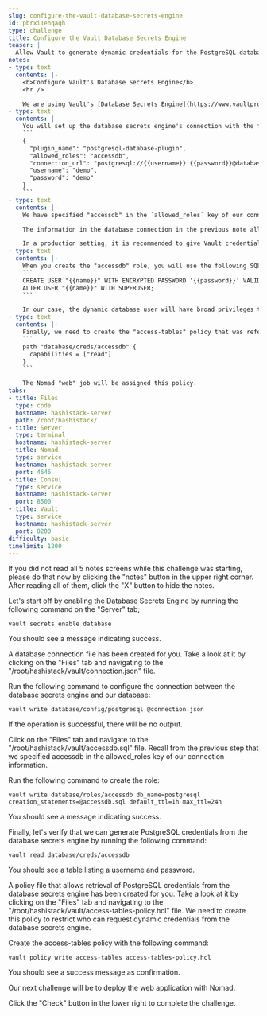 ```yaml
---
slug: configure-the-vault-database-secrets-engine
id: pbrxi1ehqaqh
type: challenge
title: Configure the Vault Database Secrets Engine
teaser: |
  Allow Vault to generate dynamic credentials for the PostgreSQL database.
notes:
- type: text
  contents: |-
    <b>Configure Vault's Database Secrets Engine</b>
    <hr />

    We are using Vault's [Database Secrets Engine](https://www.vaultproject.io/docs/secrets/databases) in this challenge so that we can generate dynamic credentials for our PostgreSQL database. We'll start by enabling the database secrets engine for Vault.
- type: text
  contents: |-
    You will set up the database secrets engine's connection with the following data:
    ```
    {
      "plugin_name": "postgresql-database-plugin",
      "allowed_roles": "accessdb",
      "connection_url": "postgresql://{{username}}:{{password}}@database.service.consul:5432/postgres?sslmode=disable",
      "username": "demo",
      "password": "demo"
    }
    ```
- type: text
  contents: |-
    We have specified "accessdb" in the `allowed_roles` key of our connection information. We will create the "accessdb" role for the database secrets engine soon.

    The information in the database connection in the previous note allows Vault to connect to our database and create users with specific privileges.

    In a production setting, it is recommended to give Vault credentials with enough privileges to generate database credentials dynamically and to manage their lifecycle.
- type: text
  contents: |-
    When you create the "accessdb" role, you will use the following SQL in the "creation_statements" parameter:
    ```
    CREATE USER "{{name}}" WITH ENCRYPTED PASSWORD '{{password}}' VALID UNTIL '{{expiration}}';
    ALTER USER "{{name}}" WITH SUPERUSER;
    ```

    In our case, the dynamic database user will have broad privileges that include the ability to read from the tables that our application will need to access.
- type: text
  contents: |-
    Finally, we need to create the "access-tables" policy that was referenced in the "allowed_policies" key of the token role we created earlier. Tokens given this policy will be able to read dynamic database credentials from the "database/creds/accessdb" path in Vault.
    ```
    path "database/creds/accessdb" {
      capabilities = ["read"]
    }
    ```

    The Nomad "web" job will be assigned this policy.
tabs:
- title: Files
  type: code
  hostname: hashistack-server
  path: /root/hashistack/
- title: Server
  type: terminal
  hostname: hashistack-server
- title: Nomad
  type: service
  hostname: hashistack-server
  port: 4646
- title: Consul
  type: service
  hostname: hashistack-server
  port: 8500
- title: Vault
  type: service
  hostname: hashistack-server
  port: 8200
difficulty: basic
timelimit: 1200
---
```

If you did not read all 5 notes screens while this challenge was starting, please do that now by clicking the "notes" button in the upper right corner. After reading all of them, click the "X" button to hide the notes.

Let's start off by enabling the Database Secrets Engine by running the following command on the "Server" tab;
```
vault secrets enable database
```
You should see a message indicating success.

A database connection file has been created for you. Take a look at it by clicking on the "Files" tab and navigating to the "/root/hashistack/vault/connection.json" file.

Run the following command to configure the connection between the database secrets engine and our database:
```
vault write database/config/postgresql @connection.json
```
If the operation is successful, there will be no output.

Click on the "Files" tab and navigate to the "/root/hashistack/vault/accessdb.sql" file. Recall from the previous step that we specified accessdb in the allowed_roles key of our connection information.

Run the following command to create the role:
```
vault write database/roles/accessdb db_name=postgresql creation_statements=@accessdb.sql default_ttl=1h max_ttl=24h
```
You should see a message indicating success.

Finally, let's verify that we can generate PostgreSQL credentials from the database secrets engine by running the following command:
```
vault read database/creds/accessdb
```
You should see a table listing a username and password.

A policy file that allows retrieval of PostgreSQL credentials from the database secrets engine has been created for you. Take a look at it by clicking on the "Files" tab and navigating to the "/root/hashistack/vault/access-tables-policy.hcl" file. We need to create this policy to restrict who can request dynamic credentials from the database secrets engine.

Create the access-tables policy with the following command:
```
vault policy write access-tables access-tables-policy.hcl
```
You should see a success message as confirmation.

Our next challenge will be to deploy the web application with Nomad.

Click the "Check" button in the lower right to complete the challenge.